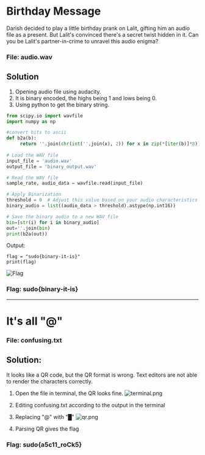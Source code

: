 # Birthday Message

Darish decided to play a little birthday prank on Lalit, gifting him an audio file as a present. But Lalit's convinced there's a secret twist hidden in it. Can you be Lalit's partner-in-crime to unravel this audio enigma?

### File: audio.wav

## Solution

1. Opening audio file using audacity.
2. It is binary encoded, the highs being 1 and lows being 0.
3. Using python to get the binary string.
```python
from scipy.io import wavfile
import numpy as np

#convert bits to ascii
def b2a(b):
     return ''.join(chr(int(''.join(x), 2)) for x in zip(*[iter(b)]*8))
 
# Load the WAV file
input_file = 'audio.wav'
output_file = 'binary_output.wav'

# Read the WAV file
sample_rate, audio_data = wavfile.read(input_file)

# Apply Binarization
threshold = 0  # Adjust this value based on your audio characteristics
binary_audio = list((audio_data > threshold).astype(np.int16))

# Save the binary audio to a new WAV file
bin=[str(i) for i in binary_audio]
out=''.join(bin)
print(b2a(out))
```
Output: 
```
flag = "sudo{binary-it-is}"
print(flag)
```
![Flag](./flag.png)

### Flag: sudo{binary-it-is}

---

# It's all "@"

### File: confusing.txt

## Solution:

It looks like a QR code, but the QR format is wrong. Text editors are not able to render the characters correctly.

1. Open the file in terminal, the QR looks fine.
![terminal.png](./terminal.png)

3. Editing confusing.txt according to the output in the terminal
4. Replacing "@" with "█"
![qr.png](./qr.png)

6. Parsing QR gives the flag

### Flag: sudo{a5c11_roCk5}

